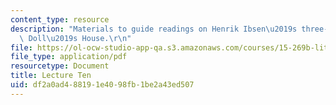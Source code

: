 ```yaml
---
content_type: resource
description: "Materials to guide readings on Henrik Ibsen\u2019s three-act play, A\
  \ Doll\u2019s House.\r\n"
file: https://ol-ocw-studio-app-qa.s3.amazonaws.com/courses/15-269b-literature-ethics-and-authority-fall-2002/df2a0ad488191e4098fb1be2a43ed507_lecture10.pdf
file_type: application/pdf
resourcetype: Document
title: Lecture Ten
uid: df2a0ad4-8819-1e40-98fb-1be2a43ed507
---
```

